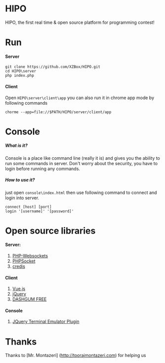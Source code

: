 # HIPO
HIPO, the first real time &amp; open source platform for programming contest!

# Run
#### Server
````
git clone https://github.com/XZBox/HIPO.git
cd HIPO\server
php index.php
````
#### Client
Open `HIPO\server\client\app` you can also run it in chrome app mode by following commands
```
chorme --app=file://$PATH/HIPO/server/client/app
```

# Console
##### What is it?
Console is a place like command line (really it is) and gives you the ability to run some commands in server.
Don't worry about the security, you have to login before running any commands.

##### How to use it?
just open `console\index.html` then use following command to connect and login into server.
````
connect [host] [port]
login '[username]' '[password]'
````

# Open source libraries
#### Server:
1. [PHP-Websockets](https://github.com/ghedipunk/PHP-Websockets)
2. [PHPSocket](https://github.com/xzbox/PHPSocket)
3. [credis](https://github.com/colinmollenhour/credis)

#### Client
1. [Vue.js](https://vuejs.org/)
2. [jQuery](https://jquery.org/)
3. [DASHGUM FREE](https://github.com/natuchasca/Dashgum)

#### Console
1. [JQuery Terminal Emulator Plugin](http://terminal.jcubic.pl/)

# Thanks
Thanks to [Mr. Montazeri] (http://toorajmontazeri.com) for helping us
